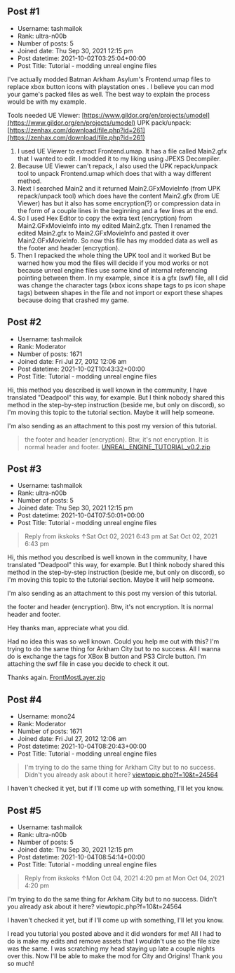 ## Post #1
- Username: tashmailok
- Rank: ultra-n00b
- Number of posts: 5
- Joined date: Thu Sep 30, 2021 12:15 pm
- Post datetime: 2021-10-02T03:25:04+00:00
- Post Title: Tutorial - modding unreal engine files

I've actually modded Batman Arkham Asylum's Frontend.umap files to replace xbox button icons with playstation ones . I believe you can mod your game's packed files as well. The best way to explain the process would be with my example.

Tools needed
UE Viewer: [https://www.gildor.org/en/projects/umodel](https://www.gildor.org/en/projects/umodel)
UPK pack/unpack: [https://zenhax.com/download/file.php?id=261](https://zenhax.com/download/file.php?id=261)

1) I used UE Viewer to extract Frontend.umap. It has a file called Main2.gfx that I wanted to edit. I modded it to my liking using JPEXS Decompiler.
2) Because UE Viewer can't repack, I also used the UPK repack/unpack tool to unpack Frontend.umap which does that with a way different method.
3) Next I searched Main2 and it returned Main2.GFxMovieInfo (from UPK repack/unpack tool) which does have the content Main2.gfx (from UE Viewer) has but it also has some encryption(?) or compression data in the form of a couple lines in the beginning and a few lines at the end.
4) So I used Hex Editor to copy the extra text (encryption) from Main2.GFxMovieInfo into my edited Main2.gfx. Then I renamed the edited Main2.gfx to Main2.GFxMovieInfo and pasted it over Main2.GFxMovieInfo. So now this file has my modded data as well as the footer and header (encryption).
5) Then I repacked the whole thing the UPK tool and it worked 
But be warned how you mod the files will decide if you mod works or not because unreal engine files use some kind of internal referencing pointing between them. In my example, since it is a gfx (swf) file, all I did was change the character tags (xbox icons shape tags to ps icon shape tags) between shapes in the file and not import or export these shapes because doing that crashed my game.
## Post #2
- Username: tashmailok
- Rank: Moderator
- Number of posts: 1671
- Joined date: Fri Jul 27, 2012 12:06 am
- Post datetime: 2021-10-02T10:43:32+00:00
- Post Title: Tutorial - modding unreal engine files

Hi, this method you described is well known in the community, I have translated "Deadpool" this way, for example.
But I think nobody shared this method in the step-by-step instruction (beside me, but only on discord), 
so I'm moving this topic to the tutorial section. Maybe it will help someone.

I'm also sending as an attachment to this post my version of this tutorial.


> the footer and header (encryption).
Btw, it's not encryption. It is normal header and footer.
[UNREAL_ENGINE_TUTORIAL_v0.2.zip](https://xentaxbackup.github.io/file/20934_UNREAL_ENGINE_TUTORIAL_v0.2.zip)
## Post #3
- Username: tashmailok
- Rank: ultra-n00b
- Number of posts: 5
- Joined date: Thu Sep 30, 2021 12:15 pm
- Post datetime: 2021-10-04T07:50:01+00:00
- Post Title: Tutorial - modding unreal engine files

> Reply from ikskoks ↑Sat Oct 02, 2021 6:43 pm at Sat Oct 02, 2021 6:43 pm
>
> 
Hi, this method you described is well known in the community, I have translated "Deadpool" this way, for example.
But I think nobody shared this method in the step-by-step instruction (beside me, but only on discord), 
so I'm moving this topic to the tutorial section. Maybe it will help someone.

I'm also sending as an attachment to this post my version of this tutorial.

the footer and header (encryption).
Btw, it's not encryption. It is normal header and footer.

Hey thanks man, appreciate what you did.

Had no idea this was so well known. 
Could you help me out with this? I'm trying to do the same thing for Arkham City but to no success. All I wanna do is exchange the tags for XBox B button and PS3 Circle button. I'm attaching the swf file in case you decide to check it out.

Thanks again.
[FrontMostLayer.zip](https://xentaxbackup.github.io/file/20940_FrontMostLayer.zip)
## Post #4
- Username: mono24
- Rank: Moderator
- Number of posts: 1671
- Joined date: Fri Jul 27, 2012 12:06 am
- Post datetime: 2021-10-04T08:20:43+00:00
- Post Title: Tutorial - modding unreal engine files

> I'm trying to do the same thing for Arkham City but to no success.
Didn't you already ask about it here? [viewtopic.php?f=10&t=24564](https://forum.xentax.com/viewtopic.php?f=10&t=24564)

I haven't checked it yet, but if I'll come up with something, I'll let you know.
## Post #5
- Username: tashmailok
- Rank: ultra-n00b
- Number of posts: 5
- Joined date: Thu Sep 30, 2021 12:15 pm
- Post datetime: 2021-10-04T08:54:14+00:00
- Post Title: Tutorial - modding unreal engine files

> Reply from ikskoks ↑Mon Oct 04, 2021 4:20 pm at Mon Oct 04, 2021 4:20 pm
>
> 
I'm trying to do the same thing for Arkham City but to no success.
Didn't you already ask about it here? viewtopic.php?f=10&t=24564

I haven't checked it yet, but if I'll come up with something, I'll let you know.

I read you tutorial you posted above and it did wonders for me!
All I had to do is make my edits and remove assets that I wouldn't use so the file size was the same. I was scratching my head staying up late a couple nights over this.
Now I'll be able to make the mod for City and Origins!
Thank you so much!
